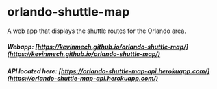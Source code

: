# orlando-shuttle-map
A web app that displays the shuttle routes for the Orlando area.

##### Webapp: [https://kevinmech.github.io/orlando-shuttle-map/](https://kevinmech.github.io/orlando-shuttle-map/)

##### API located here: [https://orlando-shuttle-map-api.herokuapp.com/](https://orlando-shuttle-map-api.herokuapp.com/)

